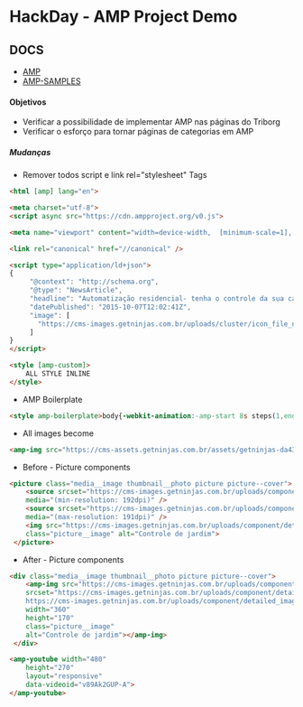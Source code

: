 # HackDay - AMP Project Demo

## DOCS
* [AMP]
* [AMP-SAMPLES]

####  Objetivos

  - Verificar a possibilidade de implementar AMP nas páginas do Triborg
  - Verificar o esforço para tornar páginas de categorias em AMP

 ##### Mudanças
* Remover todos script e link rel="stylesheet" Tags

```html
<html [amp] lang="en">
```
```html
<meta charset="utf-8">
<script async src="https://cdn.ampproject.org/v0.js">
 ```
```html
<meta name="viewport" content="width=device-width,  [minimum-scale=1], initial-scale=1.0" />
```
```html
<link rel="canonical" href="//canonical" />
```
```html
<script type="application/ld+json">
{
     "@context": "http://schema.org",
     "@type": "NewsArticle",
     "headline": "Automatização residencial- tenha o controle da sua casa na sua mão",
     "datePublished": "2015-10-07T12:02:41Z",
     "image": [
       "https://cms-images.getninjas.com.br/uploads/cluster/icon_file_name/1/2912711d8edef97d19342d3b268a5fcf.svg"
     ]
}
</script>
```

```html
<style [amp-custom]>
    ALL STYLE INLINE
</style>
```
* AMP Boilerplate
```html
<style amp-boilerplate>body{-webkit-animation:-amp-start 8s steps(1,end) 0s 1 normal both;-moz-animation:-amp-start 8s steps(1,end) 0s 1 normal both;-ms-animation:-amp-start 8s steps(1,end) 0s 1 normal both;animation:-amp-start 8s steps(1,end) 0s 1 normal both}@-webkit-keyframes -amp-start{from{visibility:hidden}to{visibility:visible}}@-moz-keyframes -amp-start{from{visibility:hidden}to{visibility:visible}}@-ms-keyframes -amp-start{from{visibility:hidden}to{visibility:visible}}@-o-keyframes -amp-start{from{visibility:hidden}to{visibility:visible}}@keyframes -amp-start{from{visibility:hidden}to{visibility:visible}}</style><noscript><style amp-boilerplate>body{-webkit-animation:none;-moz-animation:none;-ms-animation:none;animation:none}</style></noscript>
```

* All images become **<amp-img></amp-img>**
```html
<amp-img src="https://cms-assets.getninjas.com.br/assets/getninjas-da43884dec4918b4bc2777518b6da17597f5f2e2d75cec8f141271c746c5207b.svg" [ width="87"]  [ height="18"]  alt="GetNinjas"></amp-img>
```

* Before - Picture components

```html
<picture class="media__image thumbnail__photo picture picture--cover">
    <source srcset="https://cms-images.getninjas.com.br/uploads/component/detailed_image/image/94/f70b47bb6d852cf195ef32759f0495e9_720x340.jpg"
    media="(min-resolution: 192dpi)" />
    <source srcset="https://cms-images.getninjas.com.br/uploads/component/detailed_image/image/94/f70b47bb6d852cf195ef32759f0495e9_360x170.jpg"
    media="(max-resolution: 191dpi)" />
    <img src="https://cms-images.getninjas.com.br/uploads/component/detailed_image/image/94/f70b47bb6d852cf195ef32759f0495e9_360x170.jpg"
    class="picture__image" alt="Controle de jardim">
 </picture>
```

* After - Picture components
```html
<div class="media__image thumbnail__photo picture picture--cover">
    <amp-img src="https://cms-images.getninjas.com.br/uploads/component/detailed_image/image/94/f70b47bb6d852cf195ef32759f0495e9_360x170.jpg"
    srcset="https://cms-images.getninjas.com.br/uploads/component/detailed_image/image/94/f70b47bb6d852cf195ef32759f0495e9_360x170.jpg 360w,
    https://cms-images.getninjas.com.br/uploads/component/detailed_image/image/94/f70b47bb6d852cf195ef32759f0495e9_720x340.jpg 720w"
    width="360"
    height="170"
    class="picture__image"
    alt="Controle de jardim"></amp-img>
 </div>
```

```html
<amp-youtube width="480"
    height="270"
    layout="responsive"
    data-videoid="v89Ak2GUP-A">
</amp-youtube>
```

[AMP]: <https://www.ampproject.org/>
[AMP-SAMPLES]: <https://ampbyexample.com/>
